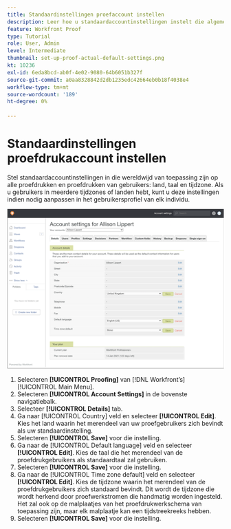 ```yaml
---
title: Standaardinstellingen proefaccount instellen
description: Leer hoe u standaardaccountinstellingen instelt die algemeen gelden voor alle proefdrukken en proefdrukken van gebruikers.
feature: Workfront Proof
type: Tutorial
role: User, Admin
level: Intermediate
thumbnail: set-up-proof-actual-default-settings.png
kt: 10236
exl-id: 6eda8bcd-ab0f-4e02-9080-64b6051b327f
source-git-commit: a0aa8328842d2db1235edc42664eb0b18f4038e4
workflow-type: tm+mt
source-wordcount: '189'
ht-degree: 0%

---
```


# Standaardinstellingen proefdrukaccount instellen

Stel standaardaccountinstellingen in die wereldwijd van toepassing zijn op alle proefdrukken en proefdrukken van gebruikers: land, taal en tijdzone. Als u gebruikers in meerdere tijdzones of landen hebt, kunt u deze instellingen indien nodig aanpassen in het gebruikersprofiel van elk individu.

![Venster met accountinstellingen voor proefdrukken](assets/proof-system-setups-default-account-settings.png)

1. Selecteren **[!UICONTROL Proofing]** van [!DNL Workfront’s] [!UICONTROL Main Menu].
1. Selecteren **[!UICONTROL Account Settings]** in de bovenste navigatiebalk.
1. Selecteer **[!UICONTROL Details]** tab.
1. Ga naar [!UICONTROL Country] veld en selecteer **[!UICONTROL Edit]**. Kies het land waarin het merendeel van uw proefgebruikers zich bevindt als uw standaardinstelling.
1. Selecteren **[!UICONTROL Save]** voor die instelling.
1. Ga naar de [!UICONTROL Default language] veld en selecteer **[!UICONTROL Edit]**. Kies de taal die het merendeel van de proefdrukgebruikers als standaardtaal zal gebruiken.
1. Selecteren **[!UICONTROL Save]** voor die instelling.
1. Ga naar de [!UICONTROL Time zone default] veld en selecteer **[!UICONTROL Edit]**. Kies de tijdzone waarin het merendeel van de proefdrukgebruikers zich standaard bevindt. Dit wordt de tijdzone die wordt herkend door proefwerkstromen die handmatig worden ingesteld. Het zal ook op de malplaatjes van het proefdrukwerkschema van toepassing zijn, maar elk malplaatje kan een tijdstreekreeks hebben.
1. Selecteren **[!UICONTROL Save]** voor die instelling.
